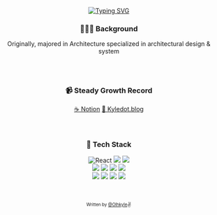 

<div align="center"> 
  
<!--   ![Olhkyle's GitHub stats](https://github-readme-stats.vercel.app/api?username=olhkyle&show_icons=true&theme=dark#gh-dark-mode-only) -->
  [![Typing SVG](https://readme-typing-svg.herokuapp.com?font=Pacifico&color=%23909090&size=30&center=true&vCenter=true&height=150&lines=Hello+%E2%9C%8B+I'm+Kyle)](https://git.io/typing-svg)
  <br/>

  <h3>👷🏻‍♂ Background</h3>
  <p> Originally, majored in Architecture specialized in architectural design & system</p>
  
  <br/>
  <br/>

  <h3>📹 Steady Growth Record</h3>
  <div>
    <a href="https://smooth-rain-4fc.notion.site/Study-Project-Record-bc67300f84ca4d5ba07adc28f905e6f6?pvs=4">☕️ Notion</a>
    <a href="https://kyledot.netlify.app">🎾 Kyledot.blog</a>
  </div>

  <br/>
  <br/>
    

  <h3> 🔭 Tech Stack </h3>
  <div align="center">
    <img alt="React" src="https://img.shields.io/badge/React-000?style=for-the-badge&logo=react&logoColor=61DAFB"/> 
    <img src="https://img.shields.io/badge/-JavaScript-black?style=for-the-badge&logo=javascript"/>
    <img src="https://img.shields.io/badge/-TypeScript-black?style=for-the-badge&logo=typescript"/> 
    <br/>
    <img src="https://img.shields.io/badge/Redux Toolkit-black?style=for-the-badge&logo=redux&logoColor=white"/>
    <img src="https://img.shields.io/badge/Recoil-black?style=for-the-badge&logo=react&logoColor=61DAFB"/> 
    <img src="https://img.shields.io/badge/-React%20Query-black?style=for-the-badge&logo=react%20query&logoColor=ff4154"/> 
    <img src="https://img.shields.io/badge/-Node.js-black?style=for-the-badge&logo=Node.js"/> 
    <br/>
    <img src="https://img.shields.io/badge/TailwindCSS-%2338B2AC.svg?style=for-the-badge&logo=tailwind-css&logoColor=white"/> 
    <img src="https://img.shields.io/badge/Styled--Components/Emotion-DB7093?style=for-the-badge&logo=styled-components&logoColor=white"/> 
    <img src="https://img.shields.io/badge/SASS-hotpink.svg?style=for-the-badge&logo=SASS&logoColor=white"/>
    <img src="https://img.shields.io/badge/Figma-F24E1E?style=for-the-badge&logo=figma&logoColor=white"/> 
  </div>

  <br/>
  <br/> 
  
 <sub><sup>Written by <a href="https://olhkyle.me">@Olhkyle</a></sup></sub><small>✌</small>

</div>
